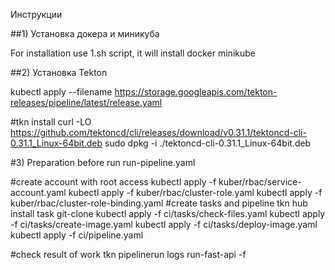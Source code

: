 Инструкции

##1) Установка докера и миникуба

For installation use 1.sh script, it will install docker minikube

##2) Установка Tekton

kubectl apply --filename https://storage.googleapis.com/tekton-releases/pipeline/latest/release.yaml
 
#tkn install
curl -LO https://github.com/tektoncd/cli/releases/download/v0.31.1/tektoncd-cli-0.31.1_Linux-64bit.deb
sudo dpkg -i ./tektoncd-cli-0.31.1_Linux-64bit.deb

#3) Preparation before run run-pipeline.yaml

#create account with root access
kubectl apply -f kuber/rbac/service-account.yaml
kubectl apply -f kuber/rbac/cluster-role.yaml
kubectl apply -f kuber/rbac/cluster-role-binding.yaml
#create tasks and pipeline
tkn hub install task git-clone
kubectl apply -f ci/tasks/check-files.yaml
kubectl apply -f ci/tasks/create-image.yaml
kubectl apply -f ci/tasks/deploy-image.yaml
kubectl apply -f ci/pipeline.yaml



#check result of work 
tkn pipelinerun logs run-fast-api -f

